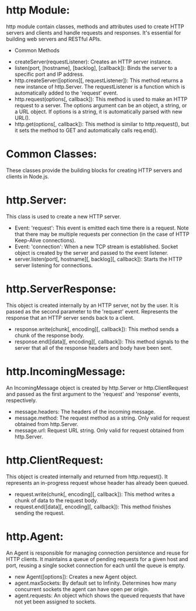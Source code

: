 # http Module:

http module contain classes, methods and attributes used to create HTTP servers and clients and handle requests and responses. It's essential for building web servers and RESTful APIs.


* Common Methods 
- createServer(requestListener): Creates an HTTP server instance.
- listen(port, [hostname], [backlog], [callback]): Binds the server to a specific port and IP address.
- http.createServer([options][, requestListener]): This method returns a new instance of http.Server. The requestListener is a function which is automatically added to the 'request' event.
- http.request(options[, callback]): This method is used to make an HTTP request to a server. The options argument can be an object, a string, or a URL object. If options is a string, it is automatically parsed with new URL().
- http.get(options[, callback]): This method is similar to http.request(), but it sets the method to GET and automatically calls req.end().

# Common Classes:
These classes provide the building blocks for creating HTTP servers and clients in Node.js.

# http.Server: 
This class is used to create a new HTTP server.

- Event: 'request': This event is emitted each time there is a request. Note that there may be multiple requests per connection (in the case of HTTP Keep-Alive connections).
- Event: 'connection': When a new TCP stream is established. Socket object is created by the server and passed to the event listener.
- server.listen(port[, hostname][, backlog][, callback]): Starts the HTTP server listening for connections.

# http.ServerResponse: 
This object is created internally by an HTTP server, not by the user. It is passed as the second parameter to the 'request' event.  Represents the response that an HTTP server sends back to a client.

- response.write(chunk[, encoding][, callback]): This method sends a chunk of the response body.
- response.end([data][, encoding][, callback]): This method signals to the server that all of the response headers and body have been sent.


# http.IncomingMessage: 
An IncomingMessage object is created by http.Server or http.ClientRequest and passed as the first argument to the 'request' and 'response' events, respectively.

- message.headers: The headers of the incoming message.
- message.method: The request method as a string. Only valid for request obtained from http.Server.
- message.url: Request URL string. Only valid for request obtained from http.Server.

# http.ClientRequest: 
This object is created internally and returned from http.request(). It represents an in-progress request whose header has already been queued.

- request.write(chunk[, encoding][, callback]): This method writes a chunk of data to the request body.
- request.end([data][, encoding][, callback]): This method finishes sending the request.

# http.Agent: 
An Agent is responsible for managing connection persistence and reuse for HTTP clients. It maintains a queue of pending requests for a given host and port, reusing a single socket connection for each until the queue is empty.

- new Agent([options]): Creates a new Agent object.
- agent.maxSockets: By default set to Infinity. Determines how many concurrent sockets the agent can have open per origin.
- agent.requests: An object which shows the queued requests that have not yet been assigned to sockets.





